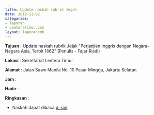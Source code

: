 ```yaml
---
title: Update naskah rubrik Jejak
date: 2012-11-02
categories:
- laporan
- LenteraTimur.com
layout: laporancmb
---
```



**Tujuan** : Update naskah rubrik Jejak "Perjanjian Inggris dengan Negara-Negara Asia, Terbit 1862" (Penulis - Fajar Riadi)

**Lokasi** : Sekretariat Lentera Timur 

**Alamat** : Jalan Sawo Manila No. 10 Pasar Minggu, Jakarta Selatan

**Jam** : 

**Hadir** :  


**Ringkasan** : 
* Naskah dapat dibaca [di sini](http://www.lenteratimur.com/2012/11/perjanjian-inggris-dengan-negara-negara-asia-terbit-1862/)
